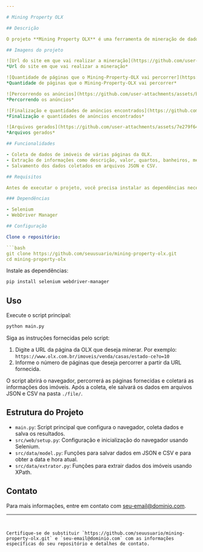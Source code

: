 ```yaml
---

# Mining Property OLX

## Descrição

O projeto **Mining Property OLX** é uma ferramenta de mineração de dados que coleta informações de imóveis listados no site OLX. Utilizando o Selenium para automação de navegador, o script percorre as páginas fornecidas pelo usuário e extrai dados sobre imóveis, salvando-os em formatos JSON e CSV.

## Imagens do projeto

![Url do site em que vai realizar a mineração](https://github.com/user-attachments/assets/de15d9d5-1f48-4027-923d-c36ee22ed5a8)
*Url do site em que vai realizar a mineração*

![Quantidade de páginas que o Mining-Property-OLX vai percorrer](https://github.com/user-attachments/assets/0ae63ed3-bf88-4639-aa6b-2a21b8861900)
*Quantidade de páginas que o Mining-Property-OLX vai percorrer*

![Percorrendo os anúncios](https://github.com/user-attachments/assets/b56fcc11-c8cb-4109-99a4-d3dd6232bf39)
*Percorrendo os anúncios*

![Finalização e quantidades de anúncios encontrados](https://github.com/user-attachments/assets/546cd1b5-959c-4205-bc8a-8cd1e5fb5159)
*Finalização e quantidades de anúncios encontrados*

![Arquivos gerados](https://github.com/user-attachments/assets/7e279f64-67ca-4997-ac10-e8385304f2ac)
*Arquivos gerados*

## Funcionalidades

- Coleta de dados de imóveis de várias páginas da OLX.
- Extração de informações como descrição, valor, quartos, banheiros, metros quadrados, vagas de garagem, cidade, bairro e data de postagem.
- Salvamento dos dados coletados em arquivos JSON e CSV.

## Requisitos

Antes de executar o projeto, você precisa instalar as dependências necessárias. Certifique-se de ter o Python instalado.

### Dependências

- Selenium
- WebDriver Manager

## Configuração

Clone o repositório:

```bash
git clone https://github.com/seuusuario/mining-property-olx.git
cd mining-property-olx
```

Instale as dependências:

```bash
pip install selenium webdriver-manager
```

## Uso

Execute o script principal:

```bash
python main.py
```

Siga as instruções fornecidas pelo script:

1. Digite a URL da página da OLX que deseja minerar. Por exemplo: `https://www.olx.com.br/imoveis/venda/casas/estado-ce?o=10`
2. Informe o número de páginas que deseja percorrer a partir da URL fornecida.

O script abrirá o navegador, percorrerá as páginas fornecidas e coletará as informações dos imóveis. Após a coleta, ele salvará os dados em arquivos JSON e CSV na pasta `./file/`.

## Estrutura do Projeto

- `main.py`: Script principal que configura o navegador, coleta dados e salva os resultados.
- `src/web/setup.py`: Configuração e inicialização do navegador usando Selenium.
- `src/data/model.py`: Funções para salvar dados em JSON e CSV e para obter a data e hora atual.
- `src/data/extrator.py`: Funções para extrair dados dos imóveis usando XPath.

## Contato

Para mais informações, entre em contato com seu-email@dominio.com.

---
```


Certifique-se de substituir `https://github.com/seuusuario/mining-property-olx.git` e `seu-email@dominio.com` com as informações específicas do seu repositório e detalhes de contato.
